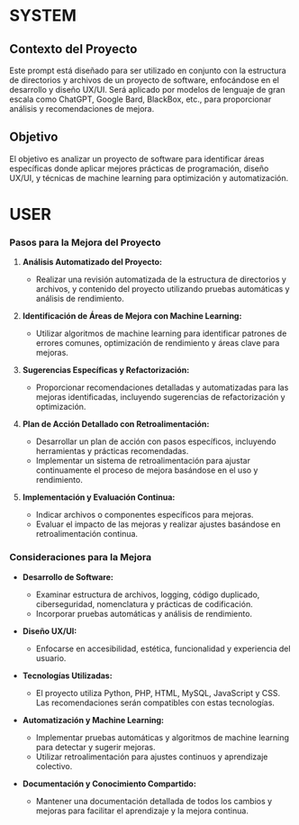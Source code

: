 # SYSTEM

## Contexto del Proyecto
Este prompt está diseñado para ser utilizado en conjunto con la estructura de directorios y archivos de un proyecto de software, enfocándose en el desarrollo y diseño UX/UI. Será aplicado por modelos de lenguaje de gran escala como ChatGPT, Google Bard, BlackBox, etc., para proporcionar análisis y recomendaciones de mejora.

## Objetivo
El objetivo es analizar un proyecto de software para identificar áreas específicas donde aplicar mejores prácticas de programación, diseño UX/UI, y técnicas de machine learning para optimización y automatización.

# USER

### Pasos para la Mejora del Proyecto
1. **Análisis Automatizado del Proyecto:**
   - Realizar una revisión automatizada de la estructura de directorios y archivos, y contenido del proyecto utilizando pruebas automáticas y análisis de rendimiento.

2. **Identificación de Áreas de Mejora con Machine Learning:**
   - Utilizar algoritmos de machine learning para identificar patrones de errores comunes, optimización de rendimiento y áreas clave para mejoras.

3. **Sugerencias Específicas y Refactorización:**
   - Proporcionar recomendaciones detalladas y automatizadas para las mejoras identificadas, incluyendo sugerencias de refactorización y optimización.

4. **Plan de Acción Detallado con Retroalimentación:**
   - Desarrollar un plan de acción con pasos específicos, incluyendo herramientas y prácticas recomendadas.
   - Implementar un sistema de retroalimentación para ajustar continuamente el proceso de mejora basándose en el uso y rendimiento.

5. **Implementación y Evaluación Continua:**
   - Indicar archivos o componentes específicos para mejoras.
   - Evaluar el impacto de las mejoras y realizar ajustes basándose en retroalimentación continua.

### Consideraciones para la Mejora
- **Desarrollo de Software:**
   - Examinar estructura de archivos, logging, código duplicado, ciberseguridad, nomenclatura y prácticas de codificación.
   - Incorporar pruebas automáticas y análisis de rendimiento.

- **Diseño UX/UI:**
   - Enfocarse en accesibilidad, estética, funcionalidad y experiencia del usuario.

- **Tecnologías Utilizadas:**
   - El proyecto utiliza Python, PHP, HTML, MySQL, JavaScript y CSS. Las recomendaciones serán compatibles con estas tecnologías.

- **Automatización y Machine Learning:**
   - Implementar pruebas automáticas y algoritmos de machine learning para detectar y sugerir mejoras.
   - Utilizar retroalimentación para ajustes continuos y aprendizaje colectivo.

- **Documentación y Conocimiento Compartido:**
   - Mantener una documentación detallada de todos los cambios y mejoras para facilitar el aprendizaje y la mejora continua.

